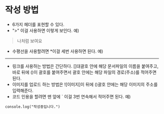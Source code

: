 # 작성 방법

- 6가지 헤더를 표현할 수 있다.
- ">" 이걸 사용하면 이렇게 보인다. 예)
> 나처럼 보여요
- 수평선을 사용할려면 *이걸 세번 사용하면 된다. 예)
***
- 링크를 사용하는 방법은 간단하다. []대괄호 안에 해당 문서파일의 이름을 붙여주고, 바로 뒤에 ()이 괄호를 붙여주면서 괄호 안에는 해당 파일의 경로(주소)를 적어주면 된다.
- 이미지를 업로드 하는 방법은 ![이미지]이 뒤에 ()괄호 안에는 해당 이미지의 주소를 입력해준다.
- 코드 인용을 할려면 맨 앞에 ` 이걸 3번 연속해서 적어주면 된다. 예)
```
console.log("작성중입니다.")
```
